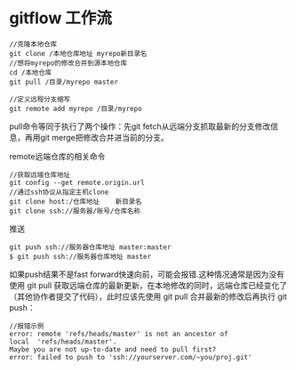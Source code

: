 # gitflow 工作流
```
//克隆本地仓库
git clone /本地仓库地址 myrepo新目录名
//想将myrepo的修改合并到源本地仓库
cd /本地仓库
git pull /目录/myrepo master

//定义远程分支缩写
git remote add myrepo /目录/myrepo
```
pull命令等同于执行了两个操作：先git fetch从远端分支抓取最新的分支修改信息，再用git merge把修改合并进当前的分支。

remote远端仓库的相关命令
```
//获取远端仓库地址
git config --get remote.origin.url
//通过ssh协议从指定主机clone
git clone host:/仓库地址    新目录名
git clone ssh://服务器/账号/仓库名称
```
推送
```
git push ssh://服务器仓库地址 master:master
$ git push ssh://服务器仓库地址 master
```
如果push结果不是fast forward快速向前，可能会报错.这种情况通常是因为没有使用 git pull 获取远端仓库的最新更新，在本地修改的同时，远端仓库已经变化了（其他协作者提交了代码），此时应该先使用 git pull 合并最新的修改后再执行 git push：
```
//报错示例
error: remote 'refs/heads/master' is not an ancestor of
local  'refs/heads/master'.
Maybe you are not up-to-date and need to pull first?
error: failed to push to 'ssh://yourserver.com/~you/proj.git'
```

